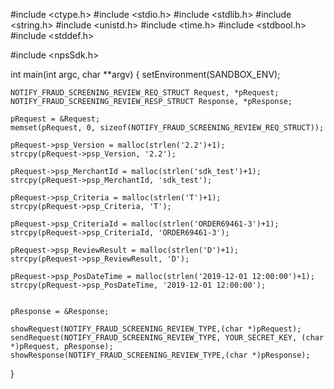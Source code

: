 #include <ctype.h>
#include <stdio.h>
#include <stdlib.h>
#include <string.h>
#include <unistd.h>
#include <time.h>
#include <stdbool.h>
#include <stddef.h>

#include <npsSdk.h>

int main(int argc, char **argv) {
    setEnvironment(SANDBOX_ENV);

    NOTIFY_FRAUD_SCREENING_REVIEW_REQ_STRUCT Request, *pRequest;
    NOTIFY_FRAUD_SCREENING_REVIEW_RESP_STRUCT Response, *pResponse;

    pRequest = &Request;
    memset(pRequest, 0, sizeof(NOTIFY_FRAUD_SCREENING_REVIEW_REQ_STRUCT));

    pRequest->psp_Version = malloc(strlen('2.2')+1);
    strcpy(pRequest->psp_Version, '2.2');

    pRequest->psp_MerchantId = malloc(strlen('sdk_test')+1);
    strcpy(pRequest->psp_MerchantId, 'sdk_test');

    pRequest->psp_Criteria = malloc(strlen('T')+1);
    strcpy(pRequest->psp_Criteria, 'T');

    pRequest->psp_CriteriaId = malloc(strlen('ORDER69461-3')+1);
    strcpy(pRequest->psp_CriteriaId, 'ORDER69461-3');

    pRequest->psp_ReviewResult = malloc(strlen('D')+1);
    strcpy(pRequest->psp_ReviewResult, 'D');

    pRequest->psp_PosDateTime = malloc(strlen('2019-12-01 12:00:00')+1);
    strcpy(pRequest->psp_PosDateTime, '2019-12-01 12:00:00');


    pResponse = &Response;

    showRequest(NOTIFY_FRAUD_SCREENING_REVIEW_TYPE,(char *)pRequest);
    sendRequest(NOTIFY_FRAUD_SCREENING_REVIEW_TYPE, YOUR_SECRET_KEY, (char *)pRequest, pResponse);
    showResponse(NOTIFY_FRAUD_SCREENING_REVIEW_TYPE,(char *)pResponse);
}
